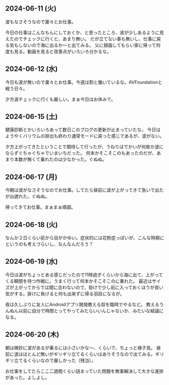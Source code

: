 ## 2024-06-11 (火)

波もなさそうなので粛々とお仕事。

今日の仕事はこんなもんにしておくか、と思ったところ、波が少しあるように見えたのでチェックに行くと、あまり無い。
だが立てない事も無いし、仕事に戻る気もしないので海に出るか〜と出てみる。
父に録画してもらい家に帰って何度も見る。動画を見ると改善点がいろいろ分かるな。

## 2024-06-12 (水)

今日も波が無いので粛々とお仕事。今週は割と働いているな。AVFoundationと戦う日々。

夕方波チェックに行くも厳しい。まぁ今日はお休みで。

## 2024-06-15 (土)

健康診断とかいろいろあって数日このブログの更新が止まっていたな。
今日はようやくバリウムの排出も終わり通常モードに戻った感じであるが、波がない。

夕方上がってきたということで期待して行ったが、うねりはでかいが何故か波にならずぐちゃぐちゃでいまいちだった。
何本かそこそこのもあったのだが、あまり本数が無くて乗れたのは少なかった。ぐぬぬ。

## 2024-06-17 (月)

今朝は波がなさそうなのでお仕事。してたら昼前に波が上がってきて急いで出たが出遅れた。ぐぬぬ。

帰ってきてお仕事。まぁまぁ順調。

## 2024-06-18 (火)

なんか２日くらい前から目がかゆい。症状的には花粉症っぽいが、こんな時期にというのも考えづらいし、なんなんだろう？

## 2024-06-19 (水)

今日は波がちょっとある感じだったので11時過ぎくらいから海に出て、上がってくる瞬間を待つ作戦に。うまく行って何本かそこそこのに乗れた。
最近はサイズが上がってからでは間に合わないので、掛けで少し前に入っておくほうが良い気がする。掛けに負けると何も出来ずに帰る羽目になるが。

夜は久しぶりに友人にAndroidアプリ開発教える奴を臨時でやるなど。
教えるうんぬん以前に自分で時間とってやってみたらいいんじゃないか、みたいな結論になる。

## 2024-06-20 (木)

朝は微妙に波があるが乗るには小さいかな〜、くらいで、ちょっと様子見。
昼前に波はほとんど無いがギリギリ立てるくらいはありそうなので出てみる。ギリギリ立てるくらいなので厳しかった（残当）。

お仕事をしてたらここ二週間くらい詰まっていた問題を無事解決して大きな進捗があった。よしよし。